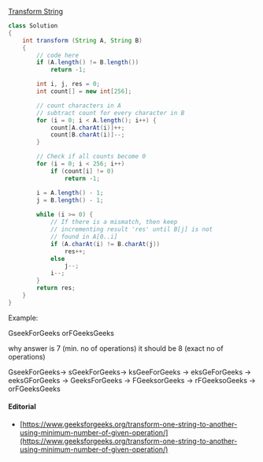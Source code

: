 [Transform String](https://practice.geeksforgeeks.org/problems/transform-string5648/1)

```java
class Solution
{
    int transform (String A, String B)
    {
        // code here
        if (A.length() != B.length())
			return -1;

		int i, j, res = 0;
		int count[] = new int[256];

		// count characters in A
		// subtract count for every character in B
		for (i = 0; i < A.length(); i++) {
			count[A.charAt(i)]++;
			count[B.charAt(i)]--;
		}

		// Check if all counts become 0
		for (i = 0; i < 256; i++)
			if (count[i] != 0)
				return -1;

		i = A.length() - 1;
		j = B.length() - 1;
		
		while (i >= 0) {
			// If there is a mismatch, then keep
			// incrementing result 'res' until B[j] is not
			// found in A[0..i]
			if (A.charAt(i) != B.charAt(j))
				res++;
			else
				j--;
			i--;
		}
		return res;
    }
}
```

Example:

GseekForGeeks orFGeeksGeeks

why answer is 7 (min. no of operations)
it should be 8 (exact no of operations)

GseekForGeeks-> sGeekForGeeks-> ksGeeForGeeks -> eksGeForGeeks -> eeksGForGeeks -> GeeksForGeeks -> FGeeksorGeeks -> rFGeeksoGeeks -> orFGeeksGeeks


#### Editorial
* [https://www.geeksforgeeks.org/transform-one-string-to-another-using-minimum-number-of-given-operation/](https://www.geeksforgeeks.org/transform-one-string-to-another-using-minimum-number-of-given-operation/)